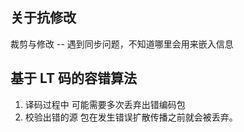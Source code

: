## 关于抗修改

裁剪与修改 -- 遇到同步问题，不知道哪里会用来嵌入信息

## 基于 LT 码的容错算法
 1) 译码过程中
可能需要多次丢弃出错编码包
 2) 校验出错的源
包在发生错误扩散传播之前就会被丢弃。